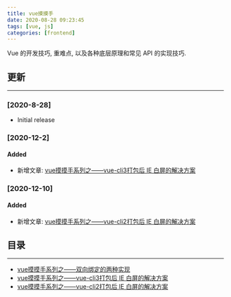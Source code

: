 ```yaml
---
title: vue摸摸手
date: 2020-08-28 09:23:45
tags: [vue, js]
categories: [frontend]
---
```


Vue 的开发技巧, 重难点, 以及各种底层原理和常见 API 的实现技巧.


<!-- more -->


## 更新

------

### [2020-8-28]

- Initial release

### [2020-12-2]

#### Added

- 新增文章: [vue摸摸手系列之——vue-cli3打包后 IE 白屏的解决方案](https://yyge.top/blog/2020/12/02/vue%E6%91%B8%E6%91%B8%E6%89%8B%E7%B3%BB%E5%88%97%E4%B9%8B%E2%80%94%E2%80%94vue-cli3%E6%89%93%E5%8C%85%E5%90%8E-IE-%E7%99%BD%E5%B1%8F%E7%9A%84%E8%A7%A3%E5%86%B3%E6%96%B9%E6%A1%88/)

### [2020-12-10]

#### Added

- 新增文章: [vue摸摸手系列之——vue-cli2打包后 IE 白屏的解决方案](https://yyge.top/blog/2020/12/10/vue%E6%91%B8%E6%91%B8%E6%89%8B%E7%B3%BB%E5%88%97%E4%B9%8B%E2%80%94%E2%80%94vue-cli2%E6%89%93%E5%8C%85%E5%90%8E-IE-%E7%99%BD%E5%B1%8F%E7%9A%84%E8%A7%A3%E5%86%B3%E6%96%B9%E6%A1%88/)

## 目录

------

- [vue摸摸手系列之——双向绑定的两种实现](https://yyge.top/blog/2020/08/27/vue%E6%91%B8%E6%91%B8%E6%89%8B%E7%B3%BB%E5%88%97%E4%B9%8B%E2%80%94%E2%80%94%E5%8F%8C%E5%90%91%E7%BB%91%E5%AE%9A%E7%9A%84%E4%B8%A4%E7%A7%8D%E5%AE%9E%E7%8E%B0/)
- [vue摸摸手系列之——vue-cli3打包后 IE 白屏的解决方案](https://yyge.top/blog/2020/12/02/vue%E6%91%B8%E6%91%B8%E6%89%8B%E7%B3%BB%E5%88%97%E4%B9%8B%E2%80%94%E2%80%94vue-cli3%E6%89%93%E5%8C%85%E5%90%8E-IE-%E7%99%BD%E5%B1%8F%E7%9A%84%E8%A7%A3%E5%86%B3%E6%96%B9%E6%A1%88/)
- [vue摸摸手系列之——vue-cli2打包后 IE 白屏的解决方案](https://yyge.top/blog/2020/12/10/vue%E6%91%B8%E6%91%B8%E6%89%8B%E7%B3%BB%E5%88%97%E4%B9%8B%E2%80%94%E2%80%94vue-cli2%E6%89%93%E5%8C%85%E5%90%8E-IE-%E7%99%BD%E5%B1%8F%E7%9A%84%E8%A7%A3%E5%86%B3%E6%96%B9%E6%A1%88/)